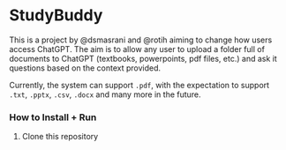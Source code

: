 # StudyBuddy

This is a project by @dsmasrani and @rotih aiming to change how users access ChatGPT. The aim is to allow any user to upload a folder full of documents to ChatGPT (textbooks, powerpoints, pdf files, etc.) and ask it questions based on the context provided.

Currently, the system can support `.pdf`, with the expectation to support `.txt`, `.pptx`, `.csv`, `.docx` and many more in the future.

### How to Install + Run

1. Clone this repository
